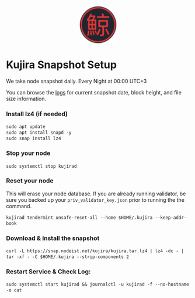 <p align="center">
  <img height="100" height="auto" src="https://raw.githubusercontent.com/Nodeist/Kurulumlar/main/logos/kujira.png">
</p>



# Kujira Snapshot Setup
We take node snapshot daily.
Every Night at 00:00 UTC+3

You can browse the [logs](https://snap.nodeist.net/kujira/log.txt) for current snapshot date, block height, and file size information.

### Install lz4 (if needed)
```
sudo apt update
sudo apt install snapd -y
sudo snap install lz4
```

### Stop your node
```
sudo systemctl stop kujirad
```

### Reset your node
This will erase your node database. If you are already running validator, be sure you backed up your `priv_validator_key.json` prior to running the the command.

```
kujirad tendermint unsafe-reset-all --home $HOME/.kujira --keep-addr-book
```

### Download & Install the snapshot
```
curl -L https://snap.nodeist.net/kujira/kujira.tar.lz4 | lz4 -dc - | tar -xf - -C $HOME/.kujira --strip-components 2
```

### Restart Service & Check Log:
```
sudo systemctl start kujirad && journalctl -u kujirad -f --no-hostname -o cat
```
